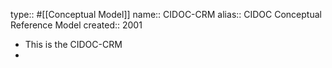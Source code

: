 type:: #[[Conceptual Model]]
name:: CIDOC-CRM
alias:: CIDOC Conceptual Reference Model
created:: 2001

- This is the CIDOC-CRM
-